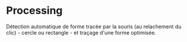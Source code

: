 # Processing

Détection automatique de forme tracée par la souris (au relachement du clic) - cercle ou rectangle - et traçage d'une forme optimisée.
